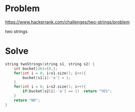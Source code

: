 # Problem
https://www.hackerrank.com/challenges/two-strings/problem

two strings

# Solve
```c++
string twoStrings(string s1, string s2) {
    int bucket[26]={0,};
    for(int i = 0; i<s1.size(); i++){
        bucket[s1[i]-'a'] = 1;
    }
    for(int i = 0; i<s2.size(); i++){
        if(bucket[s2[i]-'a'] == 1)  return "YES";
    }
    return "NO";
}
```